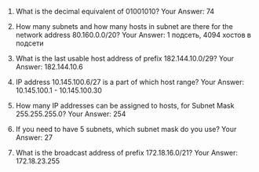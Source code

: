 1. What is the decimal equivalent of 01001010? 
Your Answer: 74

2. How many subnets and how many hosts in subnet are there for the network address 80.160.0.0/20?
Your Answer: 1 подсеть, 4094 хостов в подсети

3. What is the last usable host address of prefix 182.144.10.0/29? 
Your Answer: 182.144.10.6

4. IP address 10.145.100.6/27 is a part of which host range? 
Your Answer: 10.145.100.1 - 10.145.100.30

5. How many IP addresses can be assigned to hosts, for Subnet Mask 255.255.255.0? 
Your Answer: 254

6. If you need to have 5 subnets, which subnet mask do you use? 
Your Answer: 27 

7. What is the broadcast address of prefix 172.18.16.0/21? 
Your Answer: 172.18.23.255
